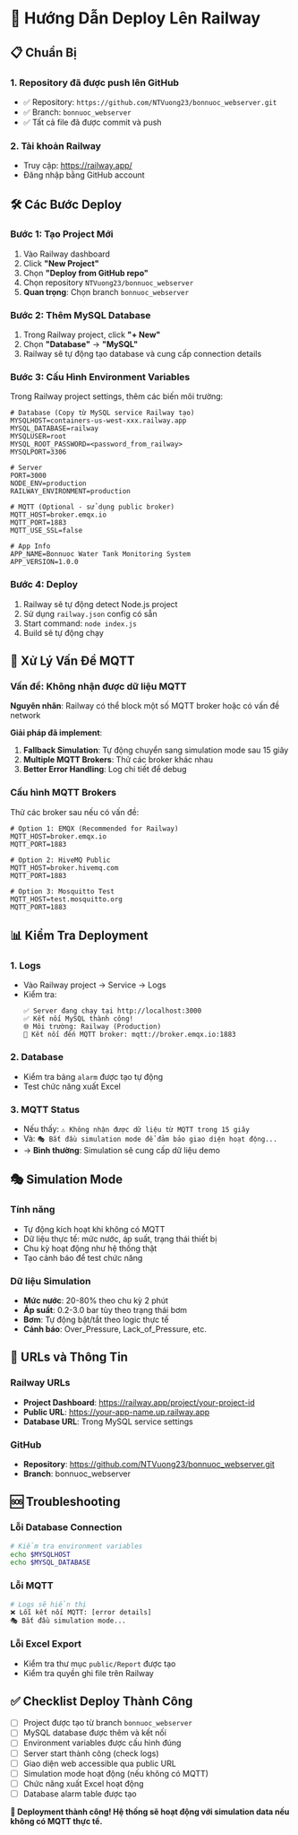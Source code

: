 # 🚀 Hướng Dẫn Deploy Lên Railway

## 📋 Chuẩn Bị

### 1. Repository đã được push lên GitHub
- ✅ Repository: `https://github.com/NTVuong23/bonnuoc_webserver.git`
- ✅ Branch: `bonnuoc_webserver`
- ✅ Tất cả file đã được commit và push

### 2. Tài khoản Railway
- Truy cập: https://railway.app/
- Đăng nhập bằng GitHub account

## 🛠️ Các Bước Deploy

### Bước 1: Tạo Project Mới
1. Vào Railway dashboard
2. Click **"New Project"**
3. Chọn **"Deploy from GitHub repo"**
4. Chọn repository `NTVuong23/bonnuoc_webserver`
5. **Quan trọng**: Chọn branch `bonnuoc_webserver`

### Bước 2: Thêm MySQL Database
1. Trong Railway project, click **"+ New"**
2. Chọn **"Database"** → **"MySQL"**
3. Railway sẽ tự động tạo database và cung cấp connection details

### Bước 3: Cấu Hình Environment Variables
Trong Railway project settings, thêm các biến môi trường:

```env
# Database (Copy từ MySQL service Railway tạo)
MYSQLHOST=containers-us-west-xxx.railway.app
MYSQL_DATABASE=railway
MYSQLUSER=root
MYSQL_ROOT_PASSWORD=<password_from_railway>
MYSQLPORT=3306

# Server
PORT=3000
NODE_ENV=production
RAILWAY_ENVIRONMENT=production

# MQTT (Optional - sử dụng public broker)
MQTT_HOST=broker.emqx.io
MQTT_PORT=1883
MQTT_USE_SSL=false

# App Info
APP_NAME=Bonnuoc Water Tank Monitoring System
APP_VERSION=1.0.0
```

### Bước 4: Deploy
1. Railway sẽ tự động detect Node.js project
2. Sử dụng `railway.json` config có sẵn
3. Start command: `node index.js`
4. Build sẽ tự động chạy

## 🔧 Xử Lý Vấn Đề MQTT

### Vấn đề: Không nhận được dữ liệu MQTT
**Nguyên nhân**: Railway có thể block một số MQTT broker hoặc có vấn đề network

**Giải pháp đã implement**:
1. **Fallback Simulation**: Tự động chuyển sang simulation mode sau 15 giây
2. **Multiple MQTT Brokers**: Thử các broker khác nhau
3. **Better Error Handling**: Log chi tiết để debug

### Cấu hình MQTT Brokers
Thử các broker sau nếu có vấn đề:

```env
# Option 1: EMQX (Recommended for Railway)
MQTT_HOST=broker.emqx.io
MQTT_PORT=1883

# Option 2: HiveMQ Public
MQTT_HOST=broker.hivemq.com
MQTT_PORT=1883

# Option 3: Mosquitto Test
MQTT_HOST=test.mosquitto.org
MQTT_PORT=1883
```

## 📊 Kiểm Tra Deployment

### 1. Logs
- Vào Railway project → Service → Logs
- Kiểm tra:
  ```
  ✅ Server đang chạy tại http://localhost:3000
  ✅ Kết nối MySQL thành công!
  🌐 Môi trường: Railway (Production)
  🔗 Kết nối đến MQTT broker: mqtt://broker.emqx.io:1883
  ```

### 2. Database
- Kiểm tra bảng `alarm` được tạo tự động
- Test chức năng xuất Excel

### 3. MQTT Status
- Nếu thấy: `⚠️ Không nhận được dữ liệu từ MQTT trong 15 giây`
- Và: `🎭 Bắt đầu simulation mode để đảm bảo giao diện hoạt động...`
- → **Bình thường**: Simulation sẽ cung cấp dữ liệu demo

## 🎭 Simulation Mode

### Tính năng
- Tự động kích hoạt khi không có MQTT
- Dữ liệu thực tế: mức nước, áp suất, trạng thái thiết bị
- Chu kỳ hoạt động như hệ thống thật
- Tạo cảnh báo để test chức năng

### Dữ liệu Simulation
- **Mức nước**: 20-80% theo chu kỳ 2 phút
- **Áp suất**: 0.2-3.0 bar tùy theo trạng thái bơm
- **Bơm**: Tự động bật/tắt theo logic thực tế
- **Cảnh báo**: Over_Pressure, Lack_of_Pressure, etc.

## 🔗 URLs và Thông Tin

### Railway URLs
- **Project Dashboard**: https://railway.app/project/your-project-id
- **Public URL**: https://your-app-name.up.railway.app
- **Database URL**: Trong MySQL service settings

### GitHub
- **Repository**: https://github.com/NTVuong23/bonnuoc_webserver.git
- **Branch**: bonnuoc_webserver

## 🆘 Troubleshooting

### Lỗi Database Connection
```bash
# Kiểm tra environment variables
echo $MYSQLHOST
echo $MYSQL_DATABASE
```

### Lỗi MQTT
```bash
# Logs sẽ hiển thị
❌ Lỗi kết nối MQTT: [error details]
🎭 Bắt đầu simulation mode...
```

### Lỗi Excel Export
- Kiểm tra thư mục `public/Report` được tạo
- Kiểm tra quyền ghi file trên Railway

## ✅ Checklist Deploy Thành Công

- [ ] Project được tạo từ branch `bonnuoc_webserver`
- [ ] MySQL database được thêm và kết nối
- [ ] Environment variables được cấu hình đúng
- [ ] Server start thành công (check logs)
- [ ] Giao diện web accessible qua public URL
- [ ] Simulation mode hoạt động (nếu không có MQTT)
- [ ] Chức năng xuất Excel hoạt động
- [ ] Database alarm table được tạo

**🎉 Deployment thành công! Hệ thống sẽ hoạt động với simulation data nếu không có MQTT thực tế.**
